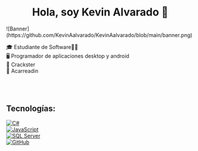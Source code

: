 <div align="center">
<h1 align="center">Hola, soy Kevin Alvarado 👋</h1>
</div>
![Banner](https://github.com/KevinAalvarado/KevinAalvarado/blob/main/banner.png)
</br>

🎓 Estudiante de Software👨‍🎓</br>
🖥️ Programador de aplicaciones desktop y android</br>
🏐 Crackster </br>
🎠 Acarreadin </br>
</br>
</br>
</br>

## Tecnologías:

[![C#](https://img.shields.io/badge/C%20Sharp-FA7343?style=for-the-badge&logo=Csharp&logoColor=white&labelColor=101010)]()
</br>
[![JavaScript](https://img.shields.io/badge/JavaScrip-009848?style=for-the-badge&logo=kotlin&logoColor=white&labelColor=101010)]()
</br>
[![SQL Server](https://img.shields.io/badge/SQLServer-CC2927?style=for-the-badge&logo=MicrosoftSQLServer&logoColor=white&labelColor=101010)]()
</br>
[![GitHub](https://img.shields.io/badge/GitHUb-FC6D26?style=for-the-badge&logo=GitHUb&logoColor=white&labelColor=101010)]()
